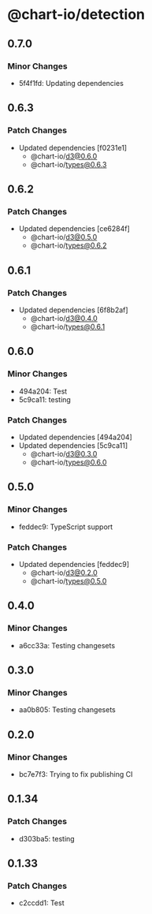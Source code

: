 # @chart-io/detection

## 0.7.0

### Minor Changes

- 5f4f1fd: Updating dependencies

## 0.6.3

### Patch Changes

- Updated dependencies [f0231e1]
  - @chart-io/d3@0.6.0
  - @chart-io/types@0.6.3

## 0.6.2

### Patch Changes

- Updated dependencies [ce6284f]
  - @chart-io/d3@0.5.0
  - @chart-io/types@0.6.2

## 0.6.1

### Patch Changes

- Updated dependencies [6f8b2af]
  - @chart-io/d3@0.4.0
  - @chart-io/types@0.6.1

## 0.6.0

### Minor Changes

- 494a204: Test
- 5c9ca11: testing

### Patch Changes

- Updated dependencies [494a204]
- Updated dependencies [5c9ca11]
  - @chart-io/d3@0.3.0
  - @chart-io/types@0.6.0

## 0.5.0

### Minor Changes

- feddec9: TypeScript support

### Patch Changes

- Updated dependencies [feddec9]
  - @chart-io/d3@0.2.0
  - @chart-io/types@0.5.0

## 0.4.0

### Minor Changes

- a6cc33a: Testing changesets

## 0.3.0

### Minor Changes

- aa0b805: Testing changesets

## 0.2.0

### Minor Changes

- bc7e7f3: Trying to fix publishing CI

## 0.1.34

### Patch Changes

- d303ba5: testing

## 0.1.33

### Patch Changes

- c2ccdd1: Test
